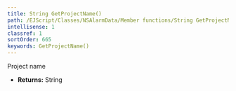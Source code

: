 ```yaml
---
title: String GetProjectName()
path: /EJScript/Classes/NSAlarmData/Member functions/String GetProjectName()
intellisense: 1
classref: 1
sortOrder: 665
keywords: GetProjectName()
---
```



Project name



* **Returns:** String


